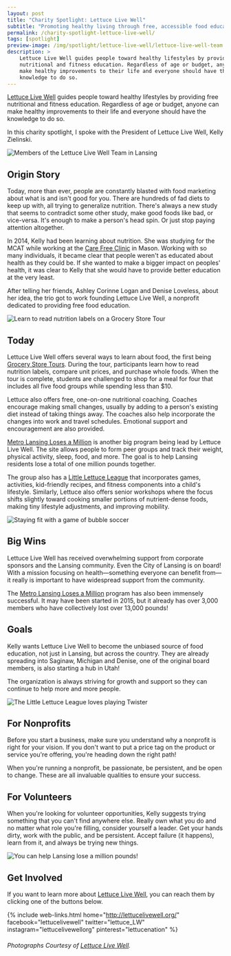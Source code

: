 ```yaml
---
layout: post
title: "Charity Spotlight: Lettuce Live Well"
subtitle: "Promoting healthy living through free, accessible food education."
permalink: /charity-spotlight-lettuce-live-well/
tags: [spotlight]
preview-image: /img/spotlight/lettuce-live-well/lettuce-live-well-team.jpg
description: >
    Lettuce Live Well guides people toward healthy lifestyles by providing free
    nutritional and fitness education. Regardless of age or budget, anyone can
    make healthy improvements to their life and everyone should have the
    knowledge to do so.
---
```


[Lettuce Live Well][1] guides people toward healthy lifestyles by providing free nutritional and fitness education. Regardless of age or budget, anyone can make healthy improvements to their life and everyone should have the knowledge to do so.

In this charity spotlight, I spoke with the President of Lettuce Live Well, Kelly Zielinski.

![][11]

## Origin Story

Today, more than ever, people are constantly blasted with food marketing about what is and isn't good for you. There are hundreds of fad diets to keep up with, all trying to generalize nutrition. There's always a new study that seems to contradict some other study, make good foods like bad, or vice-versa. It's enough to make a person's head spin. Or just stop paying attention altogether.

In 2014, Kelly had been learning about nutrition. She was studying for the MCAT while working at the [Care Free Clinic][3] in Mason. Working with so many individuals, it became clear that people weren't as educated about health as they could be. If she wanted to make a bigger impact on peoples' health, it was clear to Kelly that she would have to provide better education at the very least.

After telling her friends, Ashley Corinne Logan and Denise Loveless, about her idea, the trio got to work founding Lettuce Live Well, a nonprofit dedicated to providing free food education.

![][9]

## Today

Lettuce Live Well offers several ways to learn about food, the first being [Grocery Store Tours][5]. During the tour, participants learn how to read nutrition labels, compare unit prices, and purchase whole foods. When the tour is complete, students are challenged to shop for a meal for four that includes all five food groups while spending less than $10.

Lettuce also offers free, one-on-one nutritional coaching. Coaches encourage making small changes, usually by adding to a person's existing diet instead of taking things away. The coaches also help incorporate the changes into work and travel schedules. Emotional support and encouragement are also provided.

[Metro Lansing Loses a Million][2] is another big program being lead by Lettuce Live Well. The site allows people to form peer groups and track their weight, physical activity, sleep, food, and more. The goal is to help Lansing residents lose a total of one million pounds together.

The group also has a [Little Lettuce League][6] that incorporates games, activities, kid-friendly recipes, and fitness components into a child's lifestyle. Similarly, Lettuce also offers senior workshops where the focus shifts slightly toward cooking smaller portions of nutrient-dense foods, making tiny lifestyle adjustments, and improving mobility.

![][8]

## Big Wins

Lettuce Live Well has received overwhelming support from corporate sponsors and the Lansing community. Even the City of Lansing is on board! With a mission focusing on health&mdash;something everyone can benefit from&mdash;it really is important to have widespread support from the community.

The [Metro Lansing Loses a Million][2] program has also been immensely successful. It may have been started in 2015, but it already has over 3,000 members who have collectively lost over 13,000 pounds!

## Goals

Kelly wants Lettuce Live Well to become the unbiased source of food education, not just in Lansing, but across the country. They are already spreading into Saginaw, Michigan and Denise, one of the original board members, is also starting a hub in Utah!

The organization is always striving for growth and support so they can continue to help more and more people. 

![][7]

## For Nonprofits

Before you start a business, make sure you understand why a nonprofit is right for your vision. If you don't want to put a price tag on the product or service you're offering, you're heading down the right path!

When you're running a nonprofit, be passionate, be persistent, and be open to change. These are all invaluable qualities to ensure your success.

## For Volunteers

When you're looking for volunteer opportunities, Kelly suggests trying something that you can't find anywhere else. Really own what you do and no matter what role you're filling, consider yourself a leader. Get your hands dirty, work with the public, and be persistent. Accept failure (it happens), learn from it, and always be trying new things.

![][10]

## Get Involved

If you want to learn more about [Lettuce Live Well][1], you can reach them by clicking one of the buttons below.

{% include web-links.html home="http://lettucelivewell.org/" facebook="lettucelivewell" twitter="lettuce_LW" instagram="lettucelivewellorg" pinterest="lettucenation" %}

###### Photographs Courtesy of [Lettuce Live Well][1].



[1]: http://lettucelivewell.org/ "Lettuce Live Well Homepage"
[2]: http://lansinglosesamillion.com/ "Metro Lansing Loses a Million Homepage"
[3]: http://www.carefreemedical.com/ "Care Free Clinic Homepage"
[4]: http://lettucelivewell.org/contact-us/ "How to Contact Lettuce Live Well and Sign Up"
[5]: http://lettucelivewell.org/grocery-store-tour/ "Grocery Store Tours Info on Lettuce Live Well's Homepage"
[6]: http://lettucelivewell.org/community-programs/littlelettuceleague/ "Little Lettuce League Info on Lettuce Live Well's Homepage"
[7]: /img/spotlight/lettuce-live-well/lettuce-live-well-lettuce-league.jpg "The Little Lettuce League loves playing Twister"
[8]: /img/spotlight/lettuce-live-well/lettuce-live-well-bouncy-soccer.jpg "Staying fit with a game of bubble soccer"
[9]: /img/spotlight/lettuce-live-well/lettuce-live-well-grocery-tour.jpg "Learn to read nutrition labels on a Grocery Store Tour"
[10]: /img/spotlight/lettuce-live-well/metro-lansing-loses-a-million.jpg "You can help Lansing lose a million pounds!"
[11]: /img/spotlight/lettuce-live-well/lettuce-live-well-team.jpg "Members of the Lettuce Live Well Team in Lansing"

